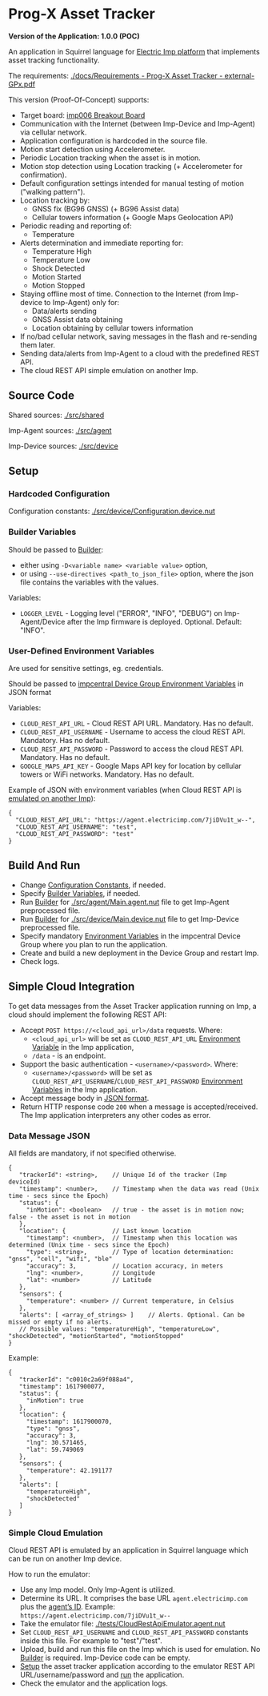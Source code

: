 # Prog-X Asset Tracker #

**Version of the Application: 1.0.0 (POC)**

An application in Squirrel language for [Electric Imp platform](https://www.electricimp.com/platform) that implements asset tracking functionality.

The requirements: [./docs/Requirements - Prog-X Asset Tracker - external-GPx.pdf](./docs/Requirements%20-%20Prog-X%20Asset%20Tracker%20-%20external-GPx.pdf)

This version (Proof-Of-Concept) supports:
- Target board: [imp006 Breakout Board](https://developer.electricimp.com/hardware/resources/reference-designs/imp006breakout)
- Communication with the Internet (between Imp-Device and Imp-Agent) via cellular network.
- Application configuration is hardcoded in the source file.
- Motion start detection using Accelerometer.
- Periodic Location tracking when the asset is in motion.
- Motion stop detection using Location tracking (+ Accelerometer for confirmation).
- Default configuration settings intended for manual testing of motion ("walking pattern").
- Location tracking by:
  - GNSS fix (BG96 GNSS) (+ BG96 Assist data)
  - Cellular towers information (+ Google Maps Geolocation API)
- Periodic reading and reporting of:
  - Temperature
- Alerts determination and immediate reporting for:
  - Temperature High
  - Temperature Low
  - Shock Detected
  - Motion Started
  - Motion Stopped
- Staying offline most of time. Connection to the Internet (from Imp-device to Imp-Agent) only for:
  - Data/alerts sending
  - GNSS Assist data obtaining
  - Location obtaining by cellular towers information
- If no/bad cellular network, saving messages in the flash and re-sending them later.
- Sending data/alerts from Imp-Agent to a cloud with the predefined REST API.
- The cloud REST API simple emulation on another Imp.

## Source Code ##

Shared sources: [./src/shared](./src/shared)

Imp-Agent sources: [./src/agent](./src/agent)

Imp-Device sources: [./src/device](./src/device)

## Setup ##

### Hardcoded Configuration ###

Configuration constants: [./src/device/Configuration.device.nut](./src/device/Configuration.device.nut)

### Builder Variables ###

Should be passed to [Builder](https://github.com/electricimp/Builder/):
- either using `-D<variable name> <variable value>` option,
- or using `--use-directives <path_to_json_file>` option, where the json file contains the variables with the values.

Variables:
- `LOGGER_LEVEL` - Logging level ("ERROR", "INFO", "DEBUG") on Imp-Agent/Device after the Imp firmware is deployed. Optional. Default: "INFO".

### User-Defined Environment Variables ###

Are used for sensitive settings, eg. credentials.

Should be passed to [impcentral Device Group Environment Variables](https://developer.electricimp.com/tools/impcentral/environmentvariables#user-defined-environment-variables) in JSON format

Variables:
- `CLOUD_REST_API_URL` - Cloud REST API URL. Mandatory. Has no default.
- `CLOUD_REST_API_USERNAME` - Username to access the cloud REST API. Mandatory. Has no default.
- `CLOUD_REST_API_PASSWORD` - Password to access the cloud REST API. Mandatory. Has no default.
- `GOOGLE_MAPS_API_KEY` - Google Maps API key for location by cellular towers or WiFi networks. Mandatory. Has no default.

Example of JSON with environment variables (when Cloud REST API is [emulated on another Imp](#simple-cloud-emulation)):
```
{
  "CLOUD_REST_API_URL": "https://agent.electricimp.com/7jiDVu1t_w--",
  "CLOUD_REST_API_USERNAME": "test",
  "CLOUD_REST_API_PASSWORD": "test"
}
```

## Build And Run ##

- Change [Configuration Constants](#hardcoded-configuration), if needed.
- Specify [Builder Variables](#builder-variables), if needed.
- Run [Builder](https://github.com/electricimp/Builder/) for [./src/agent/Main.agent.nut](./src/agent/Main.agent.nut) file to get Imp-Agent preprocessed file.
- Run [Builder](https://github.com/electricimp/Builder/) for [./src/device/Main.device.nut](./src/device/Main.device.nut) file to get Imp-Device preprocessed file.
- Specify mandatory [Environment Variables](#user-defined-environment-variables) in the impcentral Device Group where you plan to run the application.
- Create and build a new deployment in the Device Group and restart Imp.
- Check logs.

## Simple Cloud Integration ##

To get data messages from the Asset Tracker application running on Imp, a cloud should implement the following REST API:
- Accept `POST https://<cloud_api_url>/data` requests. Where:
  - `<cloud_api_url>` will be set as `CLOUD_REST_API_URL` [Environment Variable](#user-defined-environment-variables) in the Imp application,
  - `/data` - is an endpoint.
- Support the basic authentication - `<username>/<password>`. Where:
  - `<username>/<password>` will be set as `CLOUD_REST_API_USERNAME`/`CLOUD_REST_API_PASSWORD` [Environment Variables](#user-defined-environment-variables) in the Imp application.
- Accept message body in [JSON format](#data-message-json).
- Return HTTP response code `200` when a message is accepted/received. The Imp application interpreters any other codes as error.

### Data Message JSON ###

All fields are mandatory, if not specified otherwise.

```
{
   "trackerId": <string>,    // Unique Id of the tracker (Imp deviceId)
   "timestamp": <number>,    // Timestamp when the data was read (Unix time - secs since the Epoch)
   "status": {
     "inMotion": <boolean>   // true - the asset is in motion now; false - the asset is not in motion
   },
   "location": {             // Last known location
     "timestamp": <number>,  // Timestamp when this location was determined (Unix time - secs since the Epoch)
     "type": <string>,       // Type of location determination: "gnss", "cell", "wifi", "ble"
     "accuracy": 3,          // Location accuracy, in meters
     "lng": <number>,        // Longitude
     "lat": <number>         // Latitude
   },
   "sensors": {
     "temperature": <number> // Current temperature, in Celsius
   },
   "alerts": [ <array_of_strings> ]    // Alerts. Optional. Can be missed or empty if no alerts.
   // Possible values: "temperatureHigh", "temperatureLow", "shockDetected", "motionStarted", "motionStopped"
}
```

Example:
```
{
   "trackerId": "c0010c2a69f088a4",
   "timestamp": 1617900077,
   "status": {
     "inMotion": true
   },
   "location": {
     "timestamp": 1617900070,
     "type": "gnss",
     "accuracy": 3,
     "lng": 30.571465,
     "lat": 59.749069
   },
   "sensors": {
     "temperature": 42.191177
   },
   "alerts": [
     "temperatureHigh",
     "shockDetected"
   ]
}
```

### Simple Cloud Emulation ###

Cloud REST API is emulated by an application in Squirrel language which can be run on another Imp device.

How to run the emulator:
- Use any Imp model. Only Imp-Agent is utilized.
- Determine its URL. It comprises the base URL `agent.electricimp.com` plus the [agent’s ID](https://developer.electricimp.com/faqs/terminology#agent). Example: `https://agent.electricimp.com/7jiDVu1t_w--`
- Take the emulator file: [./tests/CloudRestApiEmulator.agent.nut](./tests/CloudRestApiEmulator.agent.nut)
- Set `CLOUD_REST_API_USERNAME` and `CLOUD_REST_API_PASSWORD` constants inside this file. For example to "test"/"test".
- Upload, build and run this file on the Imp which is used for emulation. No [Builder](https://github.com/electricimp/Builder/) is required. Imp-Device code can be empty.
- [Setup](#setup) the asset tracker application according to the emulator REST API URL/username/password and [run](#build-and-run) the application.
- Check the emulator and the application logs.
